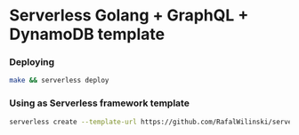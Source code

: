 # Serverless Golang + GraphQL + DynamoDB template

### Deploying
```sh
make && serverless deploy
```

### Using as Serverless framework template
```sh
serverless create --template-url https://github.com/RafalWilinski/serverless-go-graphql
```
